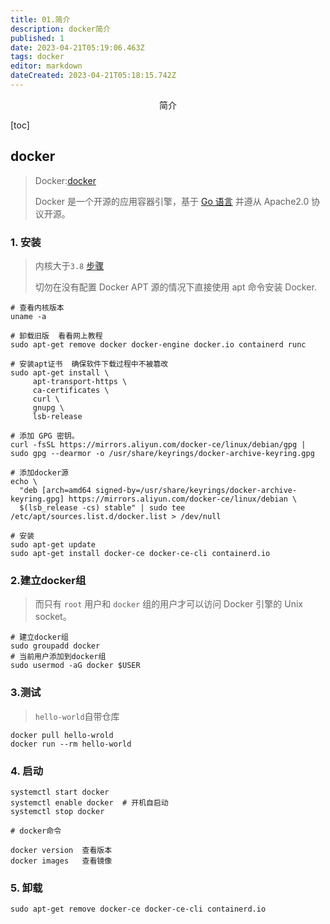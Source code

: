 ```yaml
---
title: 01.简介
description: docker简介
published: 1
date: 2023-04-21T05:19:06.463Z
tags: docker
editor: markdown
dateCreated: 2023-04-21T05:18:15.742Z
---
```


<center>简介</center>



[toc]





## docker

> Docker:[docker](https://www.docker.com/)
>
> Docker 是一个开源的应用容器引擎，基于 [Go 语言](https://www.runoob.com/go/go-tutorial.html) 并遵从 Apache2.0 协议开源。



### 1. 安装

> 内核大于`3.8`  [步骤](https://yeasy.gitbook.io/docker_practice/install/debian)
>
> 切勿在没有配置 Docker APT 源的情况下直接使用 apt 命令安装 Docker.

```shell
# 查看内核版本
uname -a

# 卸载旧版  看看网上教程
sudo apt-get remove docker docker-engine docker.io containerd runc

# 安装apt证书  确保软件下载过程中不被篡改
sudo apt-get install \
     apt-transport-https \
     ca-certificates \
     curl \
     gnupg \
     lsb-release

# 添加 GPG 密钥。
curl -fsSL https://mirrors.aliyun.com/docker-ce/linux/debian/gpg | sudo gpg --dearmor -o /usr/share/keyrings/docker-archive-keyring.gpg

# 添加docker源
echo \
  "deb [arch=amd64 signed-by=/usr/share/keyrings/docker-archive-keyring.gpg] https://mirrors.aliyun.com/docker-ce/linux/debian \
  $(lsb_release -cs) stable" | sudo tee /etc/apt/sources.list.d/docker.list > /dev/null

# 安装
sudo apt-get update
sudo apt-get install docker-ce docker-ce-cli containerd.io
```



### 2.建立docker组

> 而只有 `root` 用户和 `docker` 组的用户才可以访问 Docker 引擎的 Unix socket。

```shell
# 建立docker组
sudo groupadd docker
# 当前用户添加到docker组
sudo usermod -aG docker $USER
```



### 3.测试

> `hello-world`自带仓库

```shell
docker pull hello-wrold
docker run --rm hello-world
```



### 4. 启动

```shell
systemctl start docker  
systemctl enable docker  # 开机自启动
systemctl stop docker

# docker命令

docker version  查看版本
docker images   查看镜像
```



### 5. 卸载

```shell
sudo apt-get remove docker-ce docker-ce-cli containerd.io
```





